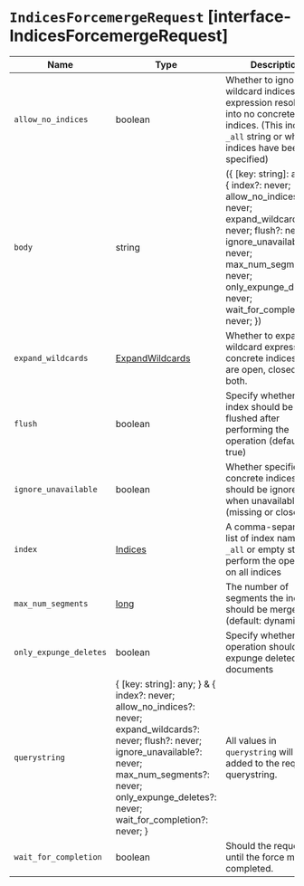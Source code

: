 # `IndicesForcemergeRequest` [interface-IndicesForcemergeRequest]

| Name | Type | Description |
| - | - | - |
| `allow_no_indices` | boolean | Whether to ignore if a wildcard indices expression resolves into no concrete indices. (This includes `_all` string or when no indices have been specified) |
| `body` | string | ({ [key: string]: any; } & { index?: never; allow_no_indices?: never; expand_wildcards?: never; flush?: never; ignore_unavailable?: never; max_num_segments?: never; only_expunge_deletes?: never; wait_for_completion?: never; }) | All values in `body` will be added to the request body. |
| `expand_wildcards` | [ExpandWildcards](./ExpandWildcards.md) | Whether to expand wildcard expression to concrete indices that are open, closed or both. |
| `flush` | boolean | Specify whether the index should be flushed after performing the operation (default: true) |
| `ignore_unavailable` | boolean | Whether specified concrete indices should be ignored when unavailable (missing or closed) |
| `index` | [Indices](./Indices.md) | A comma-separated list of index names; use `_all` or empty string to perform the operation on all indices |
| `max_num_segments` | [long](./long.md) | The number of segments the index should be merged into (default: dynamic) |
| `only_expunge_deletes` | boolean | Specify whether the operation should only expunge deleted documents |
| `querystring` | { [key: string]: any; } & { index?: never; allow_no_indices?: never; expand_wildcards?: never; flush?: never; ignore_unavailable?: never; max_num_segments?: never; only_expunge_deletes?: never; wait_for_completion?: never; } | All values in `querystring` will be added to the request querystring. |
| `wait_for_completion` | boolean | Should the request wait until the force merge is completed. |
